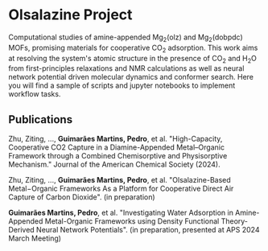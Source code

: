 # Olsalazine Project

Computational studies of amine-appended Mg$`_2`$(olz) and Mg$`_2`$(dobpdc) MOFs, promising materials for cooperative CO$`_2`$ adsorption. This work aims at resolving the system's atomic structure in the presence of CO$`_2`$ and H$`_2`$O from first-principles relaxations and NMR calculations as well as neural network potential driven molecular dynamics and conformer search. Here you will find a sample of scripts and jupyter notebooks to implement workflow tasks. 


## Publications

Zhu, Ziting, ..., **Guimarães Martins, Pedro**, et al. "High-Capacity, Cooperative CO2 Capture in a Diamine-Appended Metal–Organic Framework through a Combined Chemisorptive and Physisorptive Mechanism." Journal of the American Chemical Society (2024).

Zhu, Ziting, ..., **Guimarães Martins, Pedro**, et al. "Olsalazine-Based Metal−Organic Frameworks As a Platform for Cooperative Direct Air Capture of Carbon Dioxide". (in preparation)

**Guimarães Martins, Pedro**, et al. "Investigating Water Adsorption in Amine-Appended Metal-Organic Frameworks using Density Functional Theory- Derived Neural Network Potentials". (in preparation, presented at APS 2024 March Meeting)
